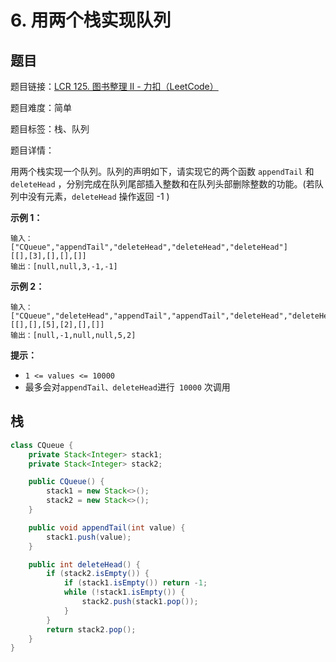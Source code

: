 # 6. 用两个栈实现队列

## 题目

题目链接：[LCR 125. 图书整理 II - 力扣（LeetCode）](https://leetcode.cn/problems/yong-liang-ge-zhan-shi-xian-dui-lie-lcof/description/)

题目难度：简单

题目标签：栈、队列

题目详情：

用两个栈实现一个队列。队列的声明如下，请实现它的两个函数 `appendTail` 和 `deleteHead` ，分别完成在队列尾部插入整数和在队列头部删除整数的功能。(若队列中没有元素，`deleteHead` 操作返回 -1 )

**示例 1：**

```
输入：
["CQueue","appendTail","deleteHead","deleteHead","deleteHead"]
[[],[3],[],[],[]]
输出：[null,null,3,-1,-1]
```

**示例 2：**

```
输入：
["CQueue","deleteHead","appendTail","appendTail","deleteHead","deleteHead"]
[[],[],[5],[2],[],[]]
输出：[null,-1,null,null,5,2]
```

**提示：**

- `1 <= values <= 10000`
- 最多会对`appendTail、deleteHead`进行` 10000` 次调用



## 栈

``` java
class CQueue {
    private Stack<Integer> stack1;
    private Stack<Integer> stack2;

    public CQueue() {
        stack1 = new Stack<>();
        stack2 = new Stack<>();
    }

    public void appendTail(int value) {
        stack1.push(value);
    }

    public int deleteHead() {
        if (stack2.isEmpty()) {
            if (stack1.isEmpty()) return -1;
            while (!stack1.isEmpty()) {
                stack2.push(stack1.pop());
            }
        }
        return stack2.pop();
    }
}
```